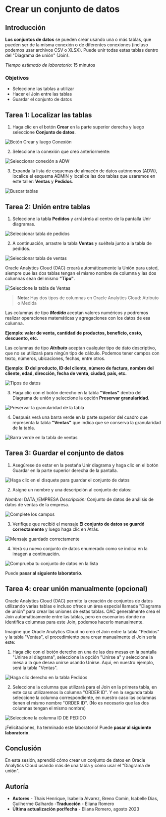 # Crear un conjunto de datos

## Introducción

**Los conjuntos de datos** se pueden crear usando una o más tablas, que pueden ser de la misma conexión o de diferentes conexiones (incluso podemos usar archivos CSV o XLSX). Puede unir todas estas tablas dentro del "Diagrama de unión" (Join).

*Tiempo estimado de laboratorio:* 15 minutos

### Objetivos

* Seleccione las tablas a utilizar
* Hacer el Join entre las tablas
* Guardar el conjunto de datos

## Tarea 1: Localizar las tablas

1. Haga clic en el botón **Crear** en la parte superior derecha y luego seleccione **Conjunto de datos**.

![Botón Crear y luego Conexión](./images/select_dataset_labdos.png)

2. Seleccione la conexión que creó anteriormente:

![Seleccionar conexión a ADW](./images/select_adw_labdos.png)

3. Expanda la lista de esquemas de almacén de datos autónomos (ADW), localice el esquema ADMIN y localice las dos tablas que usaremos en este taller: **Ventas** y **Pedidos**.

![Buscar tablas](./images/select_pedidosyventas_labdos.png)

## Tarea 2: Unión entre tablas

1. Seleccione la tabla **Pedidos** y arrástrela al centro de la pantalla Unir diagramas.

![Seleccionar tabla de pedidos](./images/drop_pedidos_labdos.png)

2. A continuación, arrastre la tabla **Ventas** y suéltela junto a la tabla de pedidos.

![Seleccionar tabla de ventas](./images/drop_ventas_labdos.png)

Oracle Analytics Cloud (OAC) creará automáticamente la Unión para usted, siempre que las dos tablas tengan el mismo nombre de columna y las dos columnas sean del mismo **"Tipo"**.

![Seleccione la tabla de Ventas](./images/id_pedidos_lab_dos.png)

> **Nota:** Hay dos tipos de columnas en Oracle Analytics Cloud: Atributo o Medida

Las columnas de tipo ***Medida*** aceptan valores numéricos y podremos realizar operaciones matemáticas y agregaciones con los datos de esa columna.

**Ejemplo: valor de venta, cantidad de productos, beneficio, costo, descuento, etc.**

Las columnas de tipo ***Atributo*** aceptan cualquier tipo de dato descriptivo, que no se utilizará para ningún tipo de cálculo. Podemos tener campos con texto, números, ubicaciones, fechas, entre otros.

**Ejemplo: ID del producto, ID del cliente, número de factura, nombre del cliente, edad, dirección, fecha de venta, ciudad, país, etc.**

![Tipos de datos](./images/select_id_pedido_labdos.png)

3. Haga clic con el botón derecho en la tabla **"Ventas"** dentro del Diagrama de unión y seleccione la opción **Preservar granularidad**.

![Preservar la granularidad de la tabla](./images/preserve_grain_labdos.png)

4. Después verá una barra verde en la parte superior del cuadro que representa la tabla **"Ventas"** que indica que se conserva la granularidad de la tabla.

![Barra verde en la tabla de ventas](./images/ventas_joined_labdos.png)

## Tarea 3: Guardar el conjunto de datos

1. Asegúrese de estar en la pestaña Unir diagrama y haga clic en el botón Guardar en la parte superior derecha de la pantalla.

![Haga clic en el disquete para guardar el conjunto de datos](./images/save_joins_labdos.png)

2. Asigne un nombre y una descripción al conjunto de datos:

*Nombre:* DATA_\EMPRESA
*Descripción:* Conjunto de datos de análisis de datos de ventas de la empresa.

![Complete los campos](./images/save_dataset_as_labdos.png)

3. Verifique que recibió el mensaje **El conjunto de datos se guardó correctamente** y luego haga clic en Atrás.

![Mensaje guardado correctamente](./images/succesfully_saved_labdos.png)

4. Verá su nuevo conjunto de datos enumerado como se indica en la imagen a continuación.

![Comprueba tu conjunto de datos en la lista](./images/check_connection_adweli_labdos.png)

Puede **pasar al siguiente laboratorio**.

## Tarea 4: crear unión manualmente (opcional)

Oracle Analytics Cloud (OAC) permite la creación de conjuntos de datos utilizando varias tablas e incluso ofrece un área especial llamada "Diagrama de unión" para crear las uniones de estas tablas. OAC generalmente crea el Join automáticamente entre las tablas, pero en escenarios donde no identifica columnas para este Join, podemos hacerlo manualmente.

Imagine que Oracle Analytics Cloud no creó el Join entre la tabla "Pedidos" y la tabla "Ventas", el procedimiento para crear manualmente el Join sería este:

1. Haga clic con el botón derecho en una de las dos mesas en la pantalla "Unirse al diagrama", seleccione la opción "Unirse a" y seleccione la mesa a la que desea unirse usando Unirse. Aquí, en nuestro ejemplo, será la tabla "Ventas".

![Haga clic derecho en la tabla Pedidos](./images/join_to_labdos.png)

2. Seleccione la columna que utilizará para el Join en la primera tabla, en este caso utilizaremos la columna "ORDER ID". Y en la segunda tabla seleccione la columna correspondiente, en nuestro caso las columnas tienen el mismo nombre "ORDER ID". (No es necesario que las dos columnas tengan el mismo nombre)

![Seleccione la columna ID DE PEDIDO](./images/id_pedidos_labdos.png)

¡Felicitaciones, ha terminado este laboratorio!
Puede **pasar al siguiente laboratorio**.

## Conclusión

En esta sesión, aprendió cómo crear un conjunto de datos en Oracle Analytics Cloud usando más de una tabla y cómo usar el "Diagrama de unión".

## Autoría

- **Autores** - Thais Henrique, Isabella Alvarez, Breno Comin, Isabelle Dias, Guilherme Galhardo
-**Traducción** - Eliana Romero
- **Última actualización por/fecha** - Eliana Romero, agosto 2023